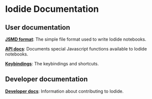 # Iodide Documentation 

## User documentation

**[JSMD format](jsmd.md)**: The simple file format used to write Iodide notebooks.

**[API docs](api.md)**: Documents special Javascript functions available to
Iodide notebooks.

**[Keybindings](keybindings.md)**: The keybindings and shortcuts.

## Developer documentation

**[Developer docs](developer.md)**: Information about contributing to Iodide.
